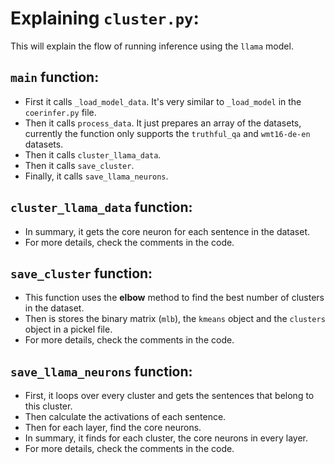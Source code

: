 # Explaining `cluster.py`:

This will explain the flow of running inference using the `llama` model.

## `main` function:
- First it calls `_load_model_data`. It's very similar to `_load_model` in the `coerinfer.py` file.
- Then it calls `process_data`. It just prepares an array of the datasets, currently the function only supports the `truthful_qa` and `wmt16-de-en` datasets.
- Then it calls `cluster_llama_data`.
- Then it calls `save_cluster`.
- Finally, it calls `save_llama_neurons`.

## `cluster_llama_data` function:
- In summary, it gets the core neuron for each sentence in the dataset.
- For more details, check the comments in the code.

## `save_cluster` function:
- This function uses the **elbow** method to find the best number of clusters in the dataset.
- Then is stores the binary matrix (`mlb`), the `kmeans` object and the `clusters` object in a pickel file.
- For more details, check the comments in the code.

## `save_llama_neurons` function:
- First, it loops over every cluster and gets the sentences that belong to this cluster.
- Then calculate the activations of each sentence.
- Then for each layer, find the core neurons.
- In summary, it finds for each cluster, the core neurons in every layer.
- For more details, check the comments in the code.

